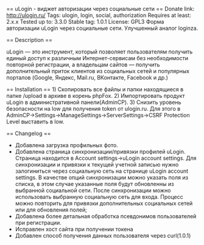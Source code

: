 == uLogin - виджет авторизации через социальные сети ==
Donate link: http://ulogin.ru/
Tags: ulogin, login, social, authorization
Requires at least: 2.x.x
Tested up to: 3.3.0
Stable tag: 1.0.1
License: GPL3
Форма авторизации uLogin через социальные сети. Улучшенный аналог loginza.

== Description ==

uLogin — это инструмент, который позволяет пользователям получить единый доступ к различным Интернет-сервисам без необходимости повторной регистрации,
а владельцам сайтов — получить дополнительный приток клиентов из социальных сетей и популярных порталов (Google, Яндекс, Mail.ru, ВКонтакте, Facebook и др.)

== Installation ==
	1) Скопировать все файлы и папки находящиеся в папке /upload в архиве в корень phpFox.
	2) Импортировать продукт uLogin в административной панели(AdminCP).
  	3) Cнизить уровень безопасности на low для получения token от ulogin.ru. 
	   Для этого в AdminCP->Settings->ManageSettings->ServerSettings->CSRF Protection Level выставить в low.

== Changelog ==
  - Добавлена загрузка профильных фото.
  - Добавлена страница синхронизации/привязки профилей uLogin. Страница находится в Account settings->uLogin account settings.
    Для синхронизации и привязки к текущей учетной записью нужно залогиниться через социальную сеть на странице uLogin account settings.
    В качестве опций синхронизации можно указать поля из списка, в этом случае указанные поля будут обновленны из выбранной социальной сети.
    После синхронизации можно использовать выбранную социальную сеть для входа. Процесс можно повторить для привязки дополнительных социальных сетей или для обновления полей;
  - Добавлена более детальная обработка псевдонимов пользователей при регистрации.
  - Исправлен хост сайта при получении токена
  - Добавлен способ получения данных пользователя через curl(1.0.1)
